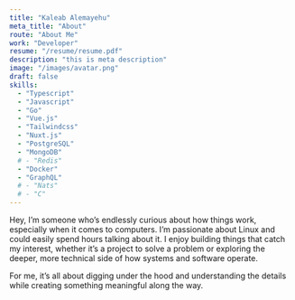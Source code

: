 ```yaml
---
title: "Kaleab Alemayehu"
meta_title: "About"
route: "About Me"
work: "Developer"
resume: "/resume/resume.pdf"
description: "this is meta description"
image: "/images/avatar.png"
draft: false
skills:
  - "Typescript"
  - "Javascript"
  - "Go"
  - "Vue.js"
  - "Tailwindcss"
  - "Nuxt.js"
  - "PostgreSQL"
  - "MongoDB"
  # - "Redis"
  - "Docker"
  - "GraphQL"
  # - "Nats"
  # - "C"
---
```


Hey, I’m someone who’s endlessly curious about how things work, especially when it comes to computers. I’m passionate about Linux and could easily spend hours talking about it. I enjoy building things that catch my interest, whether it’s a project to solve a problem or exploring the deeper, more technical side of how systems and software operate.

For me, it’s all about digging under the hood and understanding the details while creating something meaningful along the way.
